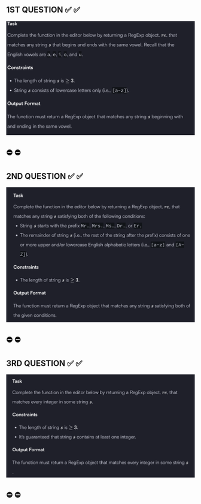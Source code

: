 <!--  -->

## 1ST QUESTION ✅ ✅

![1st-question](./img/1.png)

## ⛔️ ⛔️

## 2ND QUESTION ✅ ✅

![2nd-question](./img/2.png)

## ⛔️ ⛔️

## 3RD QUESTION ✅ ✅

![3rd-question](./img/3.png)

## ⛔️ ⛔️
